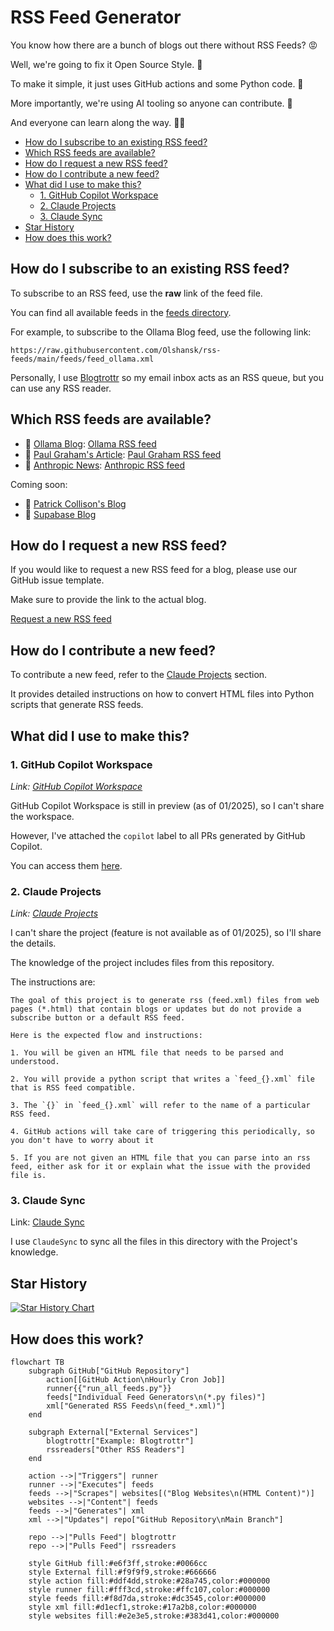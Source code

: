# RSS Feed Generator <!-- omit in toc -->

You know how there are a bunch of blogs out there without RSS Feeds? 😡

Well, we're going to fix it Open Source Style. 🙌

To make it simple, it just uses GitHub actions and some Python code. 🐍

More importantly, we're using AI tooling so anyone can contribute. 🤖

And everyone can learn along the way. 🧑‍🎓

- [How do I subscribe to an existing RSS feed?](#how-do-i-subscribe-to-an-existing-rss-feed)
- [Which RSS feeds are available?](#which-rss-feeds-are-available)
- [How do I request a new RSS feed?](#how-do-i-request-a-new-rss-feed)
- [How do I contribute a new feed?](#how-do-i-contribute-a-new-feed)
- [What did I use to make this?](#what-did-i-use-to-make-this)
  - [1. GitHub Copilot Workspace](#1-github-copilot-workspace)
  - [2. Claude Projects](#2-claude-projects)
  - [3. Claude Sync](#3-claude-sync)
- [Star History](#star-history)
- [How does this work?](#how-does-this-work)

## How do I subscribe to an existing RSS feed?

To subscribe to an RSS feed, use the **raw** link of the feed file.

You can find all available feeds in the [feeds directory](./feeds).

For example, to subscribe to the Ollama Blog feed, use the following link:

```url
https://raw.githubusercontent.com/Olshansk/rss-feeds/main/feeds/feed_ollama.xml
```

Personally, I use [Blogtrottr](https://blogtrottr.com/) so my email inbox acts
as an RSS queue, but you can use any RSS reader.

## Which RSS feeds are available?

- 🦙 [Ollama Blog](https://ollama.com/blog): [Ollama RSS feed](https://raw.githubusercontent.com/Olshansk/rss-feeds/refs/heads/main/feeds/feed_ollama.xml)
- 👨 [Paul Graham's Article](https://www.paulgraham.com/articles.html): [Paul Graham RSS feed](https://raw.githubusercontent.com/Olshansk/rss-feeds/refs/heads/main/feeds/feed_paulgraham.xml)
- 🤖 [Anthropic News](https://www.anthropic.com/news): [Anthropic RSS feed](https://raw.githubusercontent.com/Olshansk/rss-feeds/refs/heads/main/feeds/feed_anthropic.xml)

Coming soon:

- 👨 [Patrick Collison's Blog](https://patrickcollison.com/culture)
- 💽 [Supabase Blog](https://supabase.com/blog)

## How do I request a new RSS feed?

If you would like to request a new RSS feed for a blog, please use our GitHub issue template.

Make sure to provide the link to the actual blog.

[Request a new RSS feed](https://github.com/Olshansk/rss-feeds/issues/new?template=request_rss_feed.md)

## How do I contribute a new feed?

To contribute a new feed, refer to the [Claude Projects](#claude-projects) section.

It provides detailed instructions on how to convert HTML files into Python scripts that generate RSS feeds.

## What did I use to make this?

### 1. GitHub Copilot Workspace

_Link: [GitHub Copilot Workspace](https://copilot-workspace.githubnext.com/)_

GitHub Copilot Workspace is still in preview (as of 01/2025), so I can't share the workspace.

However, I've attached the `copilot` label to all PRs generated by GitHub Copilot.

You can access them [here](https://github.com/Olshansk/rss-feeds/pulls?q=label%3Acopilot+).

### 2. Claude Projects

_Link: [Claude Projects](https://support.anthropic.com/en/articles/9517075-what-are-projects)_

I can't share the project (feature is not available as of 01/2025), so I'll share the details.

The knowledge of the project includes files from this repository.

The instructions are:

```text
The goal of this project is to generate rss (feed.xml) files from web pages (*.html) that contain blogs or updates but do not provide a subscribe button or a default RSS feed.

Here is the expected flow and instructions:

1. You will be given an HTML file that needs to be parsed and understood.

2. You will provide a python script that writes a `feed_{}.xml` file that is RSS feed compatible.

3. The `{}` in `feed_{}.xml` will refer to the name of a particular RSS feed.

4. GitHub actions will take care of triggering this periodically, so you don't have to worry about it

5. If you are not given an HTML file that you can parse into an rss feed, either ask for it or explain what the issue with the provided file is.
```

### 3. Claude Sync

Link: [Claude Sync](https://github.com/jahwag/ClaudeSync?tab=readme-ov-files)

I use `ClaudeSync` to sync all the files in this directory with the Project's knowledge.

## Star History

[![Star History Chart](https://api.star-history.com/svg?repos=Olshansk/rss-feeds&type=Date)](https://star-history.com/#Olshansk/rss-feeds&Date)

## How does this work?

```mermaid
flowchart TB
    subgraph GitHub["GitHub Repository"]
        action[[GitHub Action\nHourly Cron Job]]
        runner{{"run_all_feeds.py"}}
        feeds["Individual Feed Generators\n(*.py files)"]
        xml["Generated RSS Feeds\n(feed_*.xml)"]
    end

    subgraph External["External Services"]
        blogtrottr["Example: Blogtrottr"]
        rssreaders["Other RSS Readers"]
    end

    action -->|"Triggers"| runner
    runner -->|"Executes"| feeds
    feeds -->|"Scrapes"| websites[("Blog Websites\n(HTML Content)")]
    websites -->|"Content"| feeds
    feeds -->|"Generates"| xml
    xml -->|"Updates"| repo["GitHub Repository\nMain Branch"]

    repo -->|"Pulls Feed"| blogtrottr
    repo -->|"Pulls Feed"| rssreaders

    style GitHub fill:#e6f3ff,stroke:#0066cc
    style External fill:#f9f9f9,stroke:#666666
    style action fill:#ddf4dd,stroke:#28a745,color:#000000
    style runner fill:#fff3cd,stroke:#ffc107,color:#000000
    style feeds fill:#f8d7da,stroke:#dc3545,color:#000000
    style xml fill:#d1ecf1,stroke:#17a2b8,color:#000000
    style websites fill:#e2e3e5,stroke:#383d41,color:#000000
```
